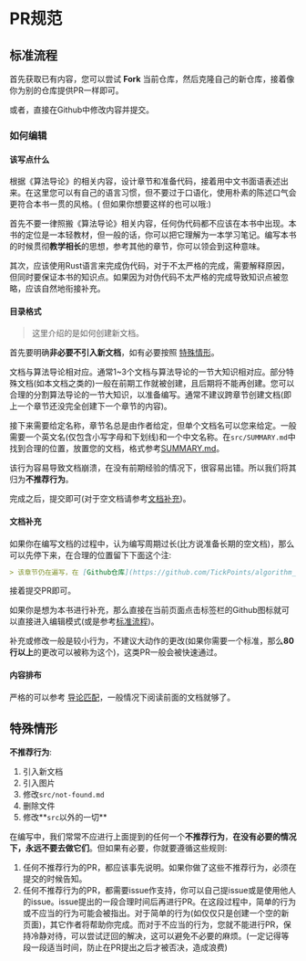 # PR规范
## 标准流程
首先获取已有内容，您可以尝试 **Fork** 当前仓库，然后克隆自己的新仓库，接着像你为别的仓库提供PR一样即可。

或者，直接在Github中修改内容并提交。
### 如何编辑
#### 该写点什么
根据《算法导论》的相关内容，设计章节和准备代码，接着用中文书面语表述出来。在这里您可以有自己的语言习惯，但不要过于口语化，使用朴素的陈述口气会更符合本书一贯的风格。(
但如果你想要这样的也可以哦:)

首先不要一律照搬《算法导论》相关内容，任何伪代码都不应该在本书中出现。本书的定位是一本轻教材，但一般的话，你可以把它理解为一本学习笔记。编写本书的时候贯彻**教学相长**的思想，参考其他的章节，你可以领会到这种意味。

其次，应该使用Rust语言来完成伪代码，对于不太严格的完成，需要解释原因，但同时要保证本书的知识点。如果因为对伪代码不太严格的完成导致知识点被忽略，应该自然地衔接补充。
#### 目录格式
> 这里介绍的是如何创建新文档。

首先要明确**非必要不引入新文档**，如有必要按照 [特殊情形](#特殊情形)。

文档与算法导论相对应。通常1~3个文档与算法导论的一节大知识相对应。部分特殊文档(如本文档之类的)一般在前期工作就被创建，且后期将不能再创建。您可以合理的分割算法导论的一节大知识，以准备编写。通常不建议跨章节创建文档(即上一个章节还没完全创建下一个章节的内容)。

接下来需要给定名称，章节名总是由作者给定，但单个文档名可以您来给定。一般需要一个英文名(仅包含小写字母和下划线)和一个中文名称。在`src/SUMMARY.md`中找到合理的位置，放置您的文档，格式参考[SUMMARY.md](https://rust-lang.github.io/mdBook/format/summary.html)。

该行为容易导致文档崩溃，在没有前期经验的情况下，很容易出错。所以我们将其归为**不推荐行为**。

完成之后，提交即可(对于空文档请参考[文档补充](#文档补充))。
#### 文档补充
如果你在编写文档的过程中，认为编写周期过长(比方说准备长期的空文档)，那么可以先停下来，在合理的位置留下下面这个注:
```md
> 该章节仍在遍写，在 [Github仓库](https://github.com/TickPoints/algorithm_learning) 上提交PR以为本书 [贡献内容](/pr_guide/pr_standard.md)。
```
接着提交PR即可。

如果你是想为本书进行补充，那么直接在当前页面点击标签栏的Github图标就可以直接进入编辑模式(或是参考[标准流程](#标准流程))。

补充或修改一般是较小行为，不建议大动作的更改(如果你需要一个标准，那么**80行以上**的更改可以被称为这个)，这类PR一般会被快速通过。
#### 内容排布
严格的可以参考 [导论匹配](./introductory_match.md)，一般情况下阅读前面的文档就够了。

## 特殊情形
**不推荐行为**: 
1. 引入新文档
2. 引入图片
3. 修改`src/not-found.md`
4. 删除文件
5. 修改**`src`以外的一切**

在编写中，我们常常不应进行上面提到的任何一个**不推荐行为**，**在没有必要的情况下，永远不要去做它们**。但如果有必要，你就要遵循这些规则:

1. 任何不推荐行为的PR，都应该事先说明。如果你做了这些不推荐行为，必须在提交的时候告知。
2. 任何不推荐行为的PR，都需要issue作支持，你可以自己提issue或是使用他人的issue。issue提出的一段合理时间后再进行PR。在这段过程中，简单的行为或不应当的行为可能会被指出。对于简单的行为(如仅仅只是创建一个空的新页面)，其它作者将帮助你完成。而对于不应当的行为，您就不能进行PR，保持冷静对待，可以尝试迂回的解决，这可以避免不必要的麻烦。(一定记得等段一段适当时间，防止在PR提出之后才被否决，造成浪费)
